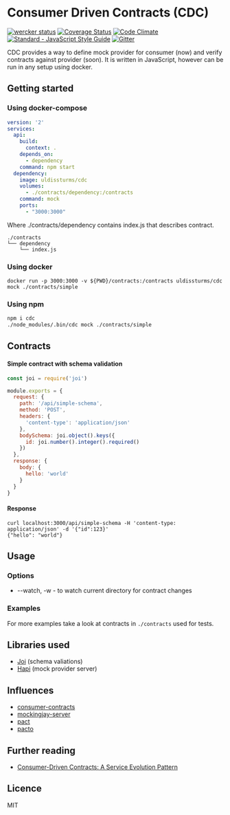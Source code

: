 # Consumer Driven Contracts (CDC)
[![wercker status](https://app.wercker.com/status/edf041d1561206d9d42fd539ad9f0e79/s/master "wercker status")](https://app.wercker.com/project/byKey/edf041d1561206d9d42fd539ad9f0e79)
[![Coverage Status](https://coveralls.io/repos/github/uldissturms/cdc/badge.svg)](https://coveralls.io/github/uldissturms/cdc)
[![Code Climate](https://codeclimate.com/github/uldissturms/cdc/badges/gpa.svg)](https://codeclimate.com/github/uldissturms/cdc)
[![Standard - JavaScript Style Guide](https://img.shields.io/badge/code%20style-standard-brightgreen.svg)](http://standardjs.com/)
[![Gitter](https://badges.gitter.im/join_chat.svg)](https://gitter.im/consumer-driven-contracts)

CDC provides a way to define mock provider for consumer (now) and verify contracts against provider (soon).
It is written in JavaScript, however can be run in any setup using docker.

## Getting started

### Using docker-compose
```yaml
version: '2'
services:
  api:
    build:
      context: .
    depends_on:
      - dependency
    command: npm start
  dependency:
    image: uldissturms/cdc
    volumes:
      - ./contracts/dependency:/contracts
    command: mock
    ports:
      - "3000:3000"
```

Where ./contracts/dependency contains index.js that describes contract.
```
./contracts
└── dependency
    └── index.js
```

### Using docker
```
docker run -p 3000:3000 -v ${PWD}/contracts:/contracts uldissturms/cdc mock ./contracts/simple
```

### Using npm
```bash
npm i cdc
./node_modules/.bin/cdc mock ./contracts/simple
```

## Contracts

#### Simple contract with schema validation
```javascript
const joi = require('joi')

module.exports = {
  request: {
    path: '/api/simple-schema',
    method: 'POST',
    headers: {
      'content-type': 'application/json'
    },
    bodySchema: joi.object().keys({
      id: joi.number().integer().required()
    })
  },
  response: {
    body: {
      hello: 'world'
    }
  }
}
```
#### Response
```
curl localhost:3000/api/simple-schema -H 'content-type: application/json' -d '{"id":123}'
{"hello": "world"}
```

## Usage
### Options
- --watch, -w - to watch current directory for contract changes

### Examples

For more examples take a look at contracts in `./contracts` used for tests.

## Libraries used
- [Joi](https://npmjs.com/joi) (schema valiations)
- [Hapi](https://npmjs.com/hapi) (mock provider server)

## Influences
- [consumer-contracts](https://www.npmjs.com/consumer-contracts)
- [mockingjay-server](https://github.com/quii/mockingjay-server)
- [pact](https://github.com/realestate-com-au/pact)
- [pacto](https://github.com/thoughtworks/pacto)

## Further reading
- [Consumer-Driven Contracts: A Service Evolution Pattern](http://martinfowler.com/articles/consumerDrivenContracts.html)

## Licence

MIT
